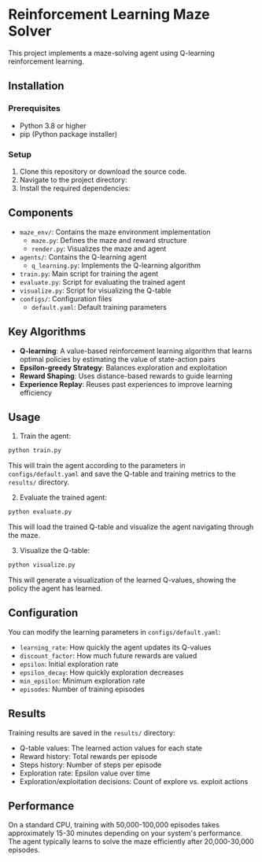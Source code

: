 # Reinforcement Learning Maze Solver

This project implements a maze-solving agent using Q-learning reinforcement learning.

## Installation

### Prerequisites

- Python 3.8 or higher
- pip (Python package installer)

### Setup

1. Clone this repository or download the source code.
2. Navigate to the project directory:
3. Install the required dependencies:

## Components

- `maze_env/`: Contains the maze environment implementation
  - `maze.py`: Defines the maze and reward structure
  - `render.py`: Visualizes the maze and agent
- `agents/`: Contains the Q-learning agent
  - `q_learning.py`: Implements the Q-learning algorithm
- `train.py`: Main script for training the agent
- `evaluate.py`: Script for evaluating the trained agent
- `visualize.py`: Script for visualizing the Q-table
- `configs/`: Configuration files
  - `default.yaml`: Default training parameters

## Key Algorithms

- **Q-learning**: A value-based reinforcement learning algorithm that learns optimal policies by estimating the value of state-action pairs
- **Epsilon-greedy Strategy**: Balances exploration and exploitation
- **Reward Shaping**: Uses distance-based rewards to guide learning
- **Experience Replay**: Reuses past experiences to improve learning efficiency

## Usage

1. Train the agent:

````bash
python train.py
````

   This will train the agent according to the parameters in `configs/default.yaml` and save the Q-table and training metrics to the `results/` directory.

2. Evaluate the trained agent:
````bash
python evaluate.py
````
   This will load the trained Q-table and visualize the agent navigating through the maze.

3. Visualize the Q-table:
````bash
python visualize.py
````
   This will generate a visualization of the learned Q-values, showing the policy the agent has learned.

## Configuration

You can modify the learning parameters in `configs/default.yaml`:

- `learning_rate`: How quickly the agent updates its Q-values
- `discount_factor`: How much future rewards are valued
- `epsilon`: Initial exploration rate
- `epsilon_decay`: How quickly exploration decreases
- `min_epsilon`: Minimum exploration rate
- `episodes`: Number of training episodes

## Results

Training results are saved in the `results/` directory:

- Q-table values: The learned action values for each state
- Reward history: Total rewards per episode
- Steps history: Number of steps per episode
- Exploration rate: Epsilon value over time
- Exploration/exploitation decisions: Count of explore vs. exploit actions

## Performance

On a standard CPU, training with 50,000-100,000 episodes takes approximately 15-30 minutes depending on your system's performance. The agent typically learns to solve the maze efficiently after 20,000-30,000 episodes.
